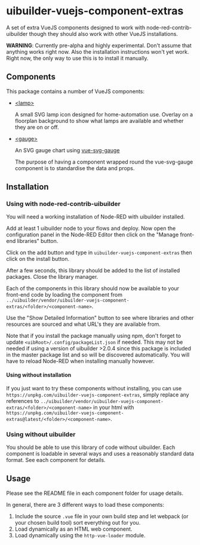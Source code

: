 # uibuilder-vuejs-component-extras
A set of extra VueJS components designed to work with node-red-contrib-uibuilder though they should also work with other VueJS installations.

**WARNING**: Currently pre-alpha and highly experimental. Don't assume that anything works right now. Also the installation instructions won't yet work.
Right now, the only way to use this is to install it manually.

## Components

This package contains a number of VueJS components:

* [&lt;lamp>](./lamp/README.md)
  
  A small SVG lamp icon designed for home-automation use. Overlay on a floorplan background to show what lamps are available and whether they are on or off.

  
* [&lt;gauge>](./gauge/README.md)
  
  An SVG gauge chart using [vue-svg-gauge](https://github.com/hellocomet/vue-svg-gauge)

  The purpose of having a component wrapped round the vue-svg-gauge component is to standardise the data and props.

## Installation

### Using with node-red-contrib-uibuilder

You will need a working installation of Node-RED with uibuilder installed.

Add at least 1 uibuilder node to your flows and deploy. Now open the configuration panel in the Node-RED Editor
then click on the "Manage front-end libraries" button.

Click on the add button and type in `uibuilder-vuejs-component-extras` then click on the install button.

After a few seconds, this library should be added to the list of installed packages. Close the library manager.

Each of the components in this library should now be available to your front-end code by loading the component from `../uibuilder/vendor/uibuilder-vuejs-component-extras/<folder>/<component-name>`.

Use the "Show Detailed Information" button to see where libraries and other resources are sourced and what URL's they are available from.

Note that if you install the package manually using npm, don't forget to update `<uibRoot>/.config/packageList.json` if needed. This may not be needed if using a version of uibuilder >2.0.4 since this package is included in the master package list and so will be discovered automatically. You will have to reload Node-RED when installing manually however.

#### Using without installation

If you just want to try these components without installing, you can use `https://unpkg.com/uibuilder-vuejs-component-extras`, simply replace any references to `../uibuilder/vendor/uibuilder-vuejs-component-extras/<folder>/<component-name>` in your html with `https://unpkg.com/uibuilder-vuejs-component-extras@latest/<folder>/<component-name>`.

### Using without uibuilder

You should be able to use this library of code without uibuilder. Each component is loadable in several ways and uses a reasonably standard data format.
See each component for details.

## Usage

Please see the README file in each component folder for usage details.

In general, there are 3 different ways to load these components:

1. Include the source `.vue` file in your own build step and let webpack (or your chosen build tool) sort everything out for you.
2. Load dynamically as an HTML web component.
3. Load dynamically using the `http-vue-loader` module.